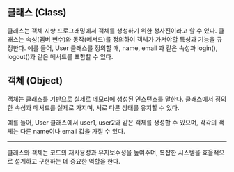 ## 클래스 (Class)

클래스는 객체 지향 프로그래밍에서 객체를 생성하기 위한 청사진이라고 할 수 있다.
클래스는 속성(멤버 변수)와 동작(메서드)를 정의하여 객체가 가져야할 특성과 기능을 규정한다.
예를 들어, User 클래스를 정의할 때, name, email 과 같은 속성과 login(), logout()과 같은 메서드를 포함할 수 있다.

## 객체 (Object)

객체는 클래스를 기반으로 실제로 메모리에 생성된 인스턴스를 말한다.
클래스에서 정의한 속성과 메서드를 실제로 가지며, 서로 다른 상태를 유지할 수 있다.

예를 들어, User 클래스에서 user1, user2와 같은 객체를 생성할 수 있으며, 각각의 객체는 다른 name이나 email 값을 가질 수 있다.

---

클래스와 객체는 코드의 재사용성과 유지보수성을 높여주며, 복잡한 시스템을 효율적으로 설계하고 구현하는 데 중요한 역할을 한다.

